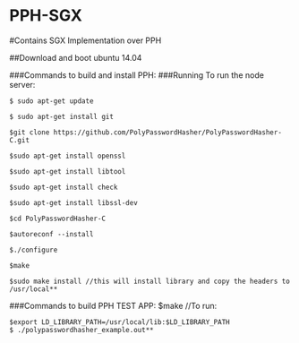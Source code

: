 # PPH-SGX
#Contains SGX Implementation over PPH

##Download and boot ubuntu 14.04

###Commands to build and install PPH:
###Running
To run the node server:

	$ sudo apt-get update
  
	$ sudo apt-get install git
	
	$git clone https://github.com/PolyPasswordHasher/PolyPasswordHasher-C.git
	
	$sudo apt-get install openssl
	
	$sudo apt-get install libtool
	
	$sudo apt-get install check
	
	$sudo apt-get install libssl-dev
	
	$cd PolyPasswordHasher-C
	
	$autoreconf --install
	
	$./configure
	
	$make
	
	$sudo make install //this will install library and copy the headers to /usr/local**


###Commands to build PPH TEST APP:
	$make
//To run:

	$export LD_LIBRARY_PATH=/usr/local/lib:$LD_LIBRARY_PATH
	$ ./polypasswordhasher_example.out**
